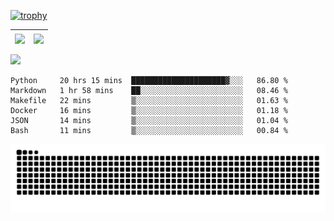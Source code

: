 [![trophy](https://github-profile-trophy.vercel.app/?username=ocss884&column=7)](https://github.com/ocss884)

| <img align="center" src="https://github-readme-stats.vercel.app/api?username=ocss884&show_icons=true&hide_border=true" /> | <img align="center" src="https://github-readme-streak-stats.herokuapp.com?user=ocss884&hide_border=true&date_format=M%20j%5B%2C%20Y%5D&ring=7EDDCF&fire=7EDDCF" /> |
| ------------------------------------------------------------ | ------------------------------------------------------------ |

![](https://komarev.com/ghpvc/?username=ocss884&color=brightgreen)

<!--START_SECTION:waka-->

```text
Python     20 hrs 15 mins  █████████████████████▓░░░   86.80 %
Markdown   1 hr 58 mins    ██░░░░░░░░░░░░░░░░░░░░░░░   08.46 %
Makefile   22 mins         ▒░░░░░░░░░░░░░░░░░░░░░░░░   01.63 %
Docker     16 mins         ▒░░░░░░░░░░░░░░░░░░░░░░░░   01.18 %
JSON       14 mins         ▒░░░░░░░░░░░░░░░░░░░░░░░░   01.04 %
Bash       11 mins         ▒░░░░░░░░░░░░░░░░░░░░░░░░   00.84 %
```

<!--END_SECTION:waka-->

<p align="center">
   <img src="https://github.com/ocss884/ocss884/blob/output/github-snake.svg" alt="snake">
</p>
